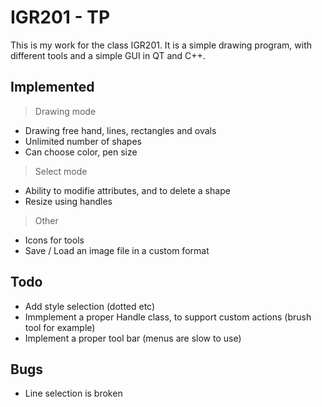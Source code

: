 # IGR201 - TP
This is my work for the class IGR201. It is a simple drawing program,
with different tools and a simple GUI in QT and C++.
## Implemented
> Drawing mode
- Drawing free hand, lines, rectangles and ovals
- Unlimited number of shapes
- Can choose color, pen size
> Select mode
- Ability to modifie attributes, and to delete a shape
- Resize using handles
> Other
- Icons for tools
- Save / Load an image file in a custom format
## Todo
- Add style selection (dotted etc)
- Immplement a proper Handle class, to support custom actions (brush tool for example)
- Implement a proper tool bar (menus are slow to use)
## Bugs
- Line selection is broken
